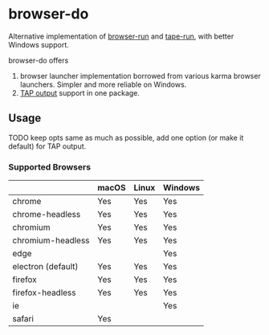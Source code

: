 # browser-do

Alternative implementation of [browser-run](https://github.com/juliangruber/browser-run) and [tape-run](https://github.com/juliangruber/tape-run), with better Windows support.

browser-do offers

1. browser launcher implementation borrowed from various karma browser launchers. Simpler and more reliable on Windows.
2. [TAP output](https://en.wikipedia.org/wiki/Test_Anything_Protocol) support in one package.

## Usage

TODO keep opts same as much as possible, add one option (or make it default) for TAP output.


### Supported Browsers

|                    | macOS | Linux | Windows |
|--------------------|-------|-------|---------|
| chrome             | Yes   | Yes   | Yes     |
| chrome-headless    | Yes   | Yes   | Yes     |
| chromium           | Yes   | Yes   | Yes     |
| chromium-headless  | Yes   | Yes   | Yes     |
| edge               |       |       | Yes     |
| electron (default) | Yes   | Yes   | Yes     |
| firefox            | Yes   | Yes   | Yes     |
| firefox-headless   | Yes   | Yes   | Yes     |
| ie                 |       |       | Yes     |
| safari             | Yes   |       |         |
